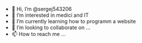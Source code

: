 - 👋 Hi, I’m @sergej543206
- 👀 I’m interested in medici and IT
- 🌱 I’m currently learning how to programm a website
- 💞️ I’m looking to collaborate on ...
- 📫 How to reach me ...

<!---
sergej543206/sergej543206 is a ✨ special ✨ repository because its `README.md` (this file) appears on your GitHub profile.
You can click the Preview link to take a look at your changes.
--->
